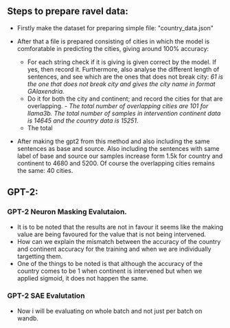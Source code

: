 ## Steps to prepare ravel data:

- Firstly make the dataset for preparing simple file: "country_data.json"
- After that a file is prepared consisting of cities in which the model is comforatable in predicting the cities, giving around 100% accuracy:

  - For each string check if it is giving is given correct by the model. If yes, then record it. Furthermore, also analyse the different length of sentences, and see which are the ones that does not break city: _61 is the one that does not break city and gives the city name in format GAlaxendria._
  - Do it for both the city and continent; and record the cities for that are overlapping. - _The total number of overlapping cities are 101 for llama3b. The total number of samples in intervention continent data is 14645 and the country data is 15251_.
  - The total

- After making the gpt2 from this method and also including the same sentences as base and source. Also including the sentences with same label of base and source our samples increase form 1.5k for country and continent to 4680 and 5200. Of course the overlapping cities remains the same: 40 cities.

## GPT-2:

### GPT-2 Neuron Masking Evalutaion.

- It is to be noted that the results are not in favour it seems like the making value are being favoured for the value that is not being intervened.
- How can we explain the mismatch between the accuracy of the country and continent accuracy for the training and when we are individually targetting them.
- One of the things to be noted is that although the accuracy of the country comes to be $1$ when continent is intervened but when we applied sigmoid, it does not happen the same.

### GPT-2 SAE Evalutation

- Now i will be evaluating on whole batch and not just per batch on wandb.
